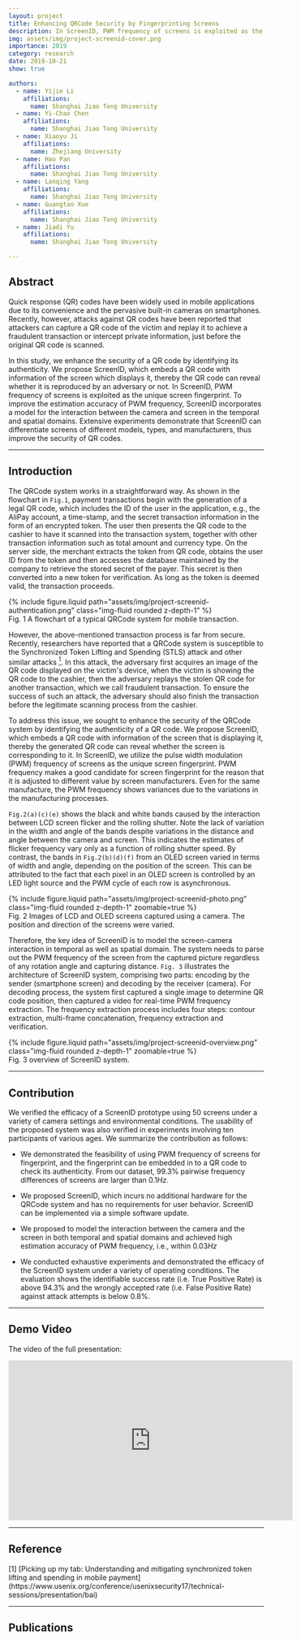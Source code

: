 ```yaml
---
layout: project
title: Enhancing QRCode Security by Fingerprinting Screens
description: In ScreenID, PWM frequency of screens is exploited as the unique screen fingerprint and used to enhance the security of a QR code by identifying its authenticity.
img: assets/img/project-screenid-cover.png
importance: 2019
category: research
date: 2019-10-21
show: true

authors:
  - name: Yijie Li
    affiliations:
      name: Shanghai Jiao Tong University
  - name: Yi-Chao Chen
    affiliations:
      name: Shanghai Jiao Tong University
  - name: Xiaoyu Ji
    affiliations:
      name: Zhejiang University
  - name: Hao Pan
    affiliations:
      name: Shanghai Jiao Tong University
  - name: Lanqing Yang
    affiliations:
      name: Shanghai Jiao Tong University
  - name: Guangtao Xue
    affiliations:
      name: Shanghai Jiao Tong University
  - name: Jiadi Yu
    affiliations:
      name: Shanghai Jiao Tong University

---
```


## Abstract

Quick response (QR) codes have been widely used in mobile applications due 
to its convenience and the pervasive built-in cameras on smartphones. 
Recently, however, attacks against QR codes have been reported that 
attackers can capture a QR code of the victim and replay it to achieve a 
fraudulent transaction or intercept private information, just before the 
original QR code is scanned. 

In this study, we enhance the security of a QR 
code by identifying its authenticity. We propose ScreenID, which embeds 
a QR code with information of the screen which displays it, thereby the QR 
code can reveal whether it is reproduced by an adversary or not. In 
ScreenID,  PWM frequency of screens is exploited as the unique screen 
fingerprint. To improve the estimation accuracy of PWM frequency, 
ScreenID incorporates a model  for the interaction between the camera and 
screen in the temporal and spatial domains. Extensive experiments 
demonstrate that ScreenID can differentiate screens of different models, 
types, and manufacturers, thus improve the security of QR codes.


***

## Introduction

The QRCode system works in a straightforward way. As shown 
in the flowchart in `Fig.1`, payment transactions begin 
with the generation of a legal QR code, which includes the ID of the user in the application, e.g., the AliPay account, a time-stamp, and the secret transaction information in the form of an encrypted token. The user then presents the QR code to the cashier to have it scanned into the transaction system, together with other transaction information such as total amount and currency type. On the server side, the merchant extracts the token from QR code, obtains the user ID from the token and then accesses the database maintained by the company to retrieve the stored secret of the payer. This secret is then converted into a new token for verification. As long as the token is deemed valid, the transaction proceeds.

<div class="row justify-content-sm-center">
    <div class="col-sm-8 mt-3 mt-md-0">
        {% include figure.liquid path="assets/img/project-screenid-authentication.png" class="img-fluid rounded z-depth-1" %}
    </div>
</div>
<div class="caption">
    Fig. 1 A flowchart of a typical QRCode system for mobile transaction.
</div>

However, the above-mentioned transaction process is far from secure. Recently, 
researchers have reported that a QRCode system is susceptible to the 
Synchronized Token Lifting and Spending (STLS) attack and other similar 
attacks [<sup>1</sup>](#refer-1). In this attack, the adversary first acquires an 
image of the QR code displayed on the victim's device, when the 
victim is showing the QR code to the cashier, then the adversary replays the stolen QR code for another transaction, which we call fraudulent 
transaction. To ensure the success of such an attack, the adversary should also 
finish the transaction before the legitimate scanning process from the cashier.

To address this issue, we sought to enhance the security of the QRCode system by 
identifying the authenticity of a QR code. We propose ScreenID, which embeds a 
QR code with information of the screen that is displaying it, thereby the 
generated QR code can reveal whether the screen is corresponding to it. In ScreenID, we utilize the pulse width modulation (PWM) frequency of screens as the unique screen fingerprint. PWM frequency makes a good candidate for screen fingerprint for the reason that it is adjusted to 
different value by screen manufacturers. Even for the same manufacture, the PWM 
frequency shows variances due to the variations in the manufacturing processes. 

`Fig.2(a)(c)(e)` shows the black and white bands caused by 
the interaction between LCD screen flicker and the rolling shutter. Note the 
lack of variation in the width and angle of the bands despite variations in the 
distance and angle between the camera and screen. This indicates the 
estimates of flicker frequency vary only as a function of rolling shutter 
speed. By contrast, the bands in `Fig.2(b)(d)(f)` from an OLED 
screen varied in terms of width and angle, depending on the position of the 
screen. This can be attributed to the fact that each pixel in an OLED screen is 
controlled by an LED light source and the PWM cycle of each row is 
asynchronous.

<div class="row justify-content-sm-center">
    <div class="col-sm-10 mt-3 mt-md-0">
        {% include figure.liquid path="assets/img/project-screenid-photo.png" class="img-fluid rounded z-depth-1" zoomable=true %}
    </div>
</div>
<div class="caption">
    Fig. 2 Images of LCD and OLED screens captured using a camera. The position and direction of the screens were varied.
</div>

Therefore, the key idea of ScreenID is to model the screen-camera interaction in temporal as well as spatial domain. The system needs to parse out the PWM frequency of the screen from the captured picture regardless of any rotation angle and capturing distance. `Fig. 3` illustrates the architecture of ScreenID system, comprising two parts: encoding by the sender (smartphone screen) and decoding by the receiver (camera). For decoding process, the system first captured a single image to determine QR code position, then captured a video for real-time PWM frequency extraction. The frequency extraction process includes four steps: contour extraction, multi-frame concatenation, frequency extraction and verification.   

<div class="row justify-content-sm-center">
    <div class="col-sm-8 mt-3 mt-md-0">
        {% include figure.liquid path="assets/img/project-screenid-overview.png" class="img-fluid rounded z-depth-1" zoomable=true %}
    </div>
</div>
<div class="caption">
    Fig. 3 overview of ScreenID system.
</div>


***

## Contribution

We verified the efficacy of a ScreenID prototype using 50 screens under a 
variety of camera settings and environmental conditions. The usability of the 
proposed system was also verified in experiments involving ten participants of 
various ages. We summarize the contribution as follows:

*  We demonstrated the feasibility of using PWM frequency of screens for 
  fingerprint, and the fingerprint can be embedded in to a QR code to check its 
  authenticity. From our dataset, $99.3\%$ pairwise frequency differences of 
  screens are larger than $0.1Hz$.  
*  We proposed ScreenID, which incurs no additional hardware for the QRCode system and has no requirements for user behavior. ScreenID can be implemented via a simple software update. 

*  We proposed to model the interaction between the camera and the 
  screen in both temporal and spatial domains and achieved high estimation 
  accuracy of PWM frequency, i.e., within $0.03Hz$

* We conducted exhaustive experiments and demonstrated the efficacy of the 
  ScreenID system under a variety of operating conditions. The evaluation shows 
  the identifiable success rate (i.e. True Positive Rate) is above $94.3\%$ and 
  the wrongly accepted rate (i.e. False Positive Rate) 
  against attack attempts is below $0.8\%$.


***

## Demo Video


<!-- The video of the pattern captured by the camera on the screen with different PWM frequencies:

<div class="embed-responsive embed-responsive-16by9">
  <iframe class="embed-responsive-item" width="560" height="315"
    src="https://www.youtube.com/embed/wyPaTBDwOvI" frameborder="0"
    allowfullscreen=""></iframe>
</div> -->

The video of the full presentation:

<div class="embed-responsive embed-responsive-16by9">
  <iframe class="embed-responsive-item" width="560" height="315"
    src="https://www.youtube.com/embed/wyPaTBDwOvI" frameborder="0"
    allowfullscreen=""></iframe>
</div>

***


## Reference

<div id="refer-1"></div>
[1] [Picking up my tab: Understanding and mitigating synchronized token lifting and spending in mobile payment](https://www.usenix.org/conference/usenixsecurity17/technical-sessions/presentation/bai)


***

## Publications

<div hidden>
{% cite li-infocom21 %}
</div>



